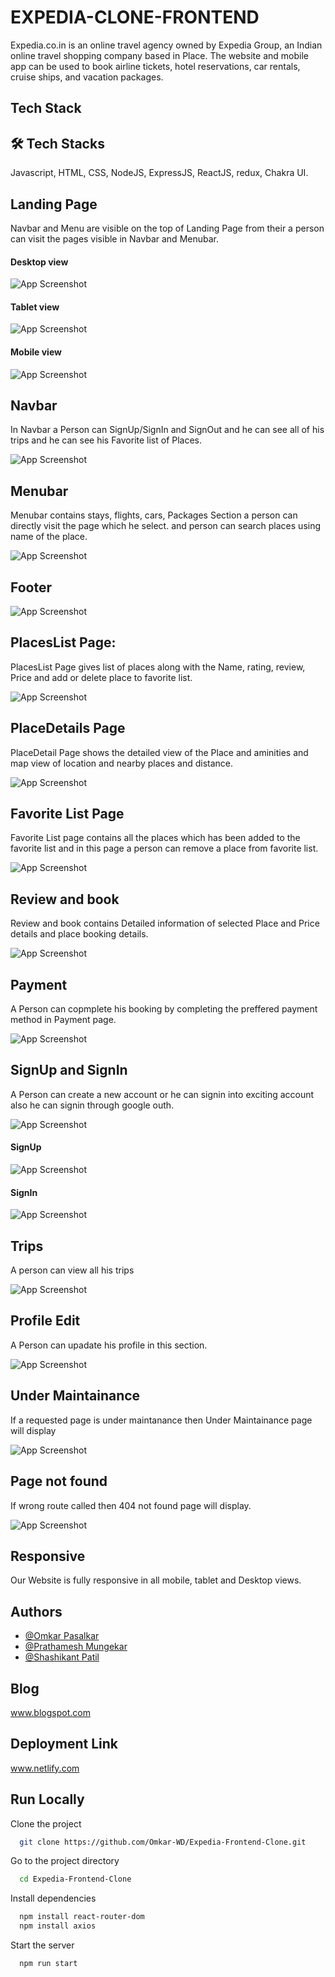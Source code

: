 
# EXPEDIA-CLONE-FRONTEND

Expedia.co.in is an online travel agency owned by Expedia Group, an Indian online travel shopping company based in Place. The website and mobile app can be used to book airline tickets, hotel reservations, car rentals, cruise ships, and vacation packages.
## Tech Stack

## 🛠 Tech Stacks
Javascript, HTML, CSS, NodeJS, ExpressJS, ReactJS, redux, Chakra UI.

## Landing Page
Navbar and Menu are visible on the top of Landing Page from their a person can visit the pages visible in Navbar and Menubar.

#### Desktop view
![App Screenshot](https://via.placeholder.com/468x300?text=App+Screenshot+Here)


#### Tablet view
![App Screenshot](https://via.placeholder.com/468x300?text=App+Screenshot+Here)

 #### Mobile view
![App Screenshot](https://via.placeholder.com/468x300?text=App+Screenshot+Here)


## Navbar
In Navbar a Person can SignUp/SignIn and SignOut and he can see all of his trips and he can see his Favorite list of Places.

![App Screenshot](https://via.placeholder.com/468x300?text=App+Screenshot+Here)

## Menubar
Menubar contains stays, flights, cars, Packages Section a person can directly visit the page which he select. and person can search places using name of the place.

![App Screenshot](https://via.placeholder.com/468x300?text=App+Screenshot+Here)

## Footer
![App Screenshot](https://via.placeholder.com/468x300?text=App+Screenshot+Here)


## PlacesList Page:

PlacesList Page gives list of places along with the Name, rating, review, Price and add or delete place to favorite list.

![App Screenshot](https://via.placeholder.com/468x300?text=App+Screenshot+Here)

## PlaceDetails Page
PlaceDetail Page shows the detailed view of the Place and aminities and map view of location and nearby places and distance. 

![App Screenshot](https://via.placeholder.com/468x300?text=App+Screenshot+Here)

## Favorite List Page

Favorite List page contains all the places which has been added to the favorite list and in this page a person can remove a place from favorite list.


![App Screenshot](https://via.placeholder.com/468x300?text=App+Screenshot+Here)

## Review and book

Review and book contains Detailed information of selected Place and Price details and place booking details.

![App Screenshot](https://via.placeholder.com/468x300?text=App+Screenshot+Here)

## Payment
A Person can copmplete his booking by completing the preffered payment method in Payment page.

![App Screenshot](https://via.placeholder.com/468x300?text=App+Screenshot+Here)

## SignUp and SignIn

A Person can create a new account or he can signin into exciting account also he can signin through google outh.

![App Screenshot](https://via.placeholder.com/468x300?text=App+Screenshot+Here)

#### SignUp
![App Screenshot](https://via.placeholder.com/468x300?text=App+Screenshot+Here)

#### SignIn
![App Screenshot](https://via.placeholder.com/468x300?text=App+Screenshot+Here)


## Trips

A person can view all his trips

![App Screenshot](https://via.placeholder.com/468x300?text=App+Screenshot+Here)


## Profile Edit

A Person can upadate his profile in this section.

![App Screenshot](https://via.placeholder.com/468x300?text=App+Screenshot+Here)

## Under Maintainance

If a requested page is under maintanance then Under Maintainance page will display

![App Screenshot](https://via.placeholder.com/468x300?text=App+Screenshot+Here)

## Page not found

If wrong route called then 404 not found page will display. 

![App Screenshot](https://via.placeholder.com/468x300?text=App+Screenshot+Here)




## Responsive

Our Website is fully responsive in all mobile, tablet and Desktop views.
## Authors

- [@Omkar Pasalkar](https://github.com/Omkar-WD)
- [@Prathamesh Mungekar](https://github.com/prathamsm7)
- [@Shashikant Patil](https://github.com/shashi530)

## Blog

www.blogspot.com
## Deployment Link

www.netlify.com
## Run Locally

Clone the project

```bash
  git clone https://github.com/Omkar-WD/Expedia-Frontend-Clone.git
```

Go to the project directory

```bash
  cd Expedia-Frontend-Clone
```

Install dependencies

```bash
  npm install react-router-dom
  npm install axios
```

Start the server

```bash
  npm run start
```

